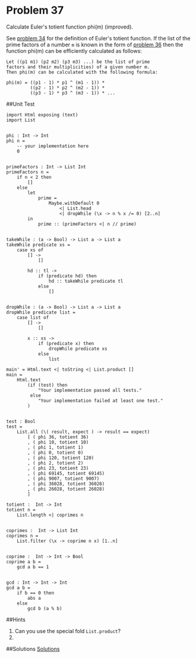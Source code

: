 # Problem 37

Calculate Euler's totient function phi(m) (improved).

See [problem 34](p34.md) for the definition of Euler's totient function. If the list of the prime factors of a number ```m``` is known in the form of [problem 36](p36.md) then the function phi(m) can be efficiently calculated as follows: 
```
Let ((p1 m1) (p2 m2) (p3 m3) ...) be the list of prime
factors and their multiplicities) of a given number m. 
Then phi(m) can be calculated with the following formula:

phi(m) = ((p1 - 1) * p1 ^ (m1 - 1)) * 
         ((p2 - 1) * p2 ^ (m2 - 1)) * 
         ((p3 - 1) * p3 ^ (m3 - 1)) * ...
```

##Unit Test
```
import Html exposing (text)
import List


phi : Int -> Int 
phi n = 
    -- your implementation here
    0


primeFactors : Int -> List Int
primeFactors n =
    if n < 2 then
        []
    else
        let
            prime =
                Maybe.withDefault 0
                    <| List.head
                    <| dropWhile (\x -> n % x /= 0) [2..n]
        in
            prime :: (primeFactors <| n // prime)


takeWhile : (a -> Bool) -> List a -> List a
takeWhile predicate xs =
    case xs of
        [] ->
            []

        hd :: tl ->
            if (predicate hd) then
                hd :: takeWhile predicate tl
            else
                []


dropWhile : (a -> Bool) -> List a -> List a
dropWhile predicate list =
    case list of
        [] ->
            []

        x :: xs ->
            if (predicate x) then
                dropWhile predicate xs
            else
                list
     
main' = Html.text <| toString <| List.product []
main =
    Html.text 
        (if (test) then
            "Your implementation passed all tests."
         else
            "Your implementation failed at least one test."
        )


test : Bool
test =
    List.all (\( result, expect ) -> result == expect)
        [ ( phi 36, totient 36)
        , ( phi 10, totient 10)
        , ( phi 1, totient 1)
        , ( phi 0, totient 0)
        , ( phi 120, totient 120)
        , ( phi 2, totient 2)
        , ( phi 23, totient 23)
        , ( phi 69145, totient 69145)
        , ( phi 9007, totient 9007)
        , ( phi 36028, totient 36028)
        , ( phi 26028, totient 26028)
        ]

totient :  Int -> Int
totient n = 
    List.length <| coprimes n


coprimes :  Int -> List Int
coprimes n = 
    List.filter (\x -> coprime n x) [1..n]


coprime :  Int -> Int -> Bool
coprime a b = 
    gcd a b == 1


gcd : Int -> Int -> Int 
gcd a b =
    if b == 0 then  
        abs a
    else
        gcd b (a % b)

```

##Hints
1. Can you use the special fold ```List.product```? 
2. 
##Solutions
[Solutions](../s/s37.md)